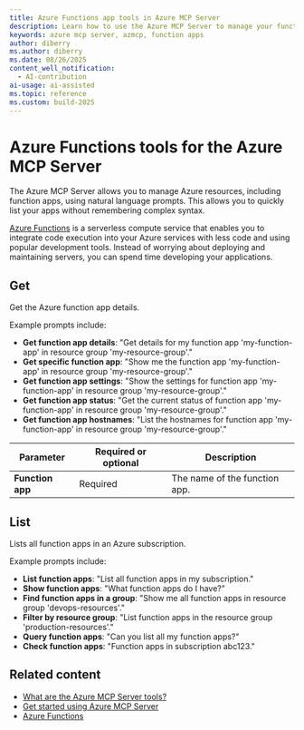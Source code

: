 ```yaml
---
title: Azure Functions app tools in Azure MCP Server
description: Learn how to use the Azure MCP Server to manage your function app resources in Azure.
keywords: azure mcp server, azmcp, function apps
author: diberry
ms.author: diberry
ms.date: 08/26/2025
content_well_notification: 
  - AI-contribution
ai-usage: ai-assisted
ms.topic: reference
ms.custom: build-2025
--- 
```


# Azure Functions tools for the Azure MCP Server

The Azure MCP Server allows you to manage Azure resources, including function apps, using natural language prompts. This allows you to quickly list your apps without remembering complex syntax.

[Azure Functions](/azure/azure-functions/) is a serverless compute service that enables you to integrate code execution into your Azure services with less code and using popular development tools. Instead of worrying about deploying and maintaining servers, you can spend time developing your applications.

## Get

Get the Azure function app details.


Example prompts include:

- **Get function app details**: "Get details for my function app 'my-function-app' in resource group 'my-resource-group'."
- **Get specific function app**: "Show me the function app 'my-function-app' in resource group 'my-resource-group'."
- **Get function app settings**: "Show the settings for function app 'my-function-app' in resource group 'my-resource-group'."
- **Get function app status**: "Get the current status of function app 'my-function-app' in resource group 'my-resource-group'."
- **Get function app hostnames**: "List the hostnames for function app 'my-function-app' in resource group 'my-resource-group'."

| Parameter |  Required or optional | Description |
|-----------------------|----------------------|-------------|
| **Function app** |  Required | The name of the function app. |


## List

Lists all function apps in an Azure subscription.

Example prompts include:

- **List function apps**: "List all function apps in my subscription."
- **Show function apps**: "What function apps do I have?"
- **Find function apps in a group**: "Show me all function apps in resource group 'devops-resources'."
- **Filter by resource group**: "List function apps in the resource group 'production-resources'."
- **Query function apps**: "Can you list all my function apps?"
- **Check function apps**: "Function apps in subscription abc123."

## Related content

- [What are the Azure MCP Server tools?](index.md)
- [Get started using Azure MCP Server](../get-started.md)
- [Azure Functions](/azure/azure-functions/)